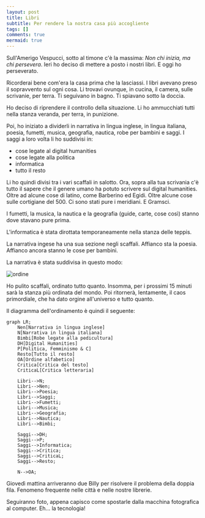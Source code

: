 ```yaml
---
layout: post
title: Libri
subtitle: Per rendere la nostra casa più accogliente
tags: []
comments: true
mermaid: true
---
```


Sull'Amerigo Vespucci, sotto al timone c'è la massima: *Non chi inizia, ma chi
persevera*. Ieri ho deciso di mettere a posto i nostri libri. E oggi ho
perseverato.

Ricorderai bene com'era la casa prima che la lasciassi. I libri avevano preso
il sopravvento sul ogni cosa. Li trovavi ovunque, in cucina, il camera, sulle
scrivanie, per terra. Ti seguivano in bagno. Ti spiavano sotto la doccia.

Ho deciso di riprendere il controllo della situazione. Li ho ammucchiati tutti
nella stanza veranda, per terra, in punizione.

Poi, ho iniziato a dividerli in narrativa in lingua inglese, in lingua
italiana, poesia, fumetti, musica, geografia, nautica, robe per bambini e
saggi. I saggi a loro volta li ho suddivisi in:

- cose legate al digital humanities
- cose legate alla politica
- informatica
- tutto il resto

Li ho quindi divisi tra i vari scaffali in salotto. Ora, sopra alla tua
scrivania c'è tutto il sapere che il genere umano ha potuto scrivere sul digital
humanities. Oltre ad alcune cose di latino, come Barberino ed Egidi. Oltre
alcune cose sulle cortigiane del 500. Ci sono stati pure i meridiani. E
Gramsci.

I fumetti, la musica, la nautica e la geografia (guide, carte, cose così)
stanno dove stavano pure prima.

L'informatica è stata dirottata temporaneamente nella stanza delle teppis.

La narrativa ingese ha una sua sezione negli scaffali. Affianco sta la poesia.
Affianco ancora stanno le cose per bambini.

La narrativa è stata suddivisa in questo modo:

![ordine](https://imgs.xkcd.com/comics/bookshelf_sorting.png)

Ho pulito scaffali, ordinato tutto quanto. Insomma, per i prossimi 15 minuti
sarà la stanza più ordinata del mondo. Poi ritornerà, lentamente, il caos
primordiale, che ha dato orgine all'universo e tutto quanto.

Il diagramma dell'ordinamento è quindi il seguente:
```mermaid
graph LR;
    Nen[Narrativa in lingua inglese]
    N[Narrativa in lingua italiana]
    Bimbi[Robe legate alla pedicultura]
    DH[Digital Humanities]
    P[Politica, Femminismo & C]
    Resto[Tutto il resto]
    OA[Ordine alfabetico]
    Critica[Critica del testo]
    CriticaL[Critica letteraria]

    Libri-->N;
    Libri-->Nen;
    Libri-->Poesia;
    Libri-->Saggi;
    Libri-->Fumetti;
    Libri-->Musica;
    Libri-->Geografia;
    Libri-->Nautica;
    Libri-->Bimbi;

    Saggi-->DH;
    Saggi-->P;
    Saggi-->Informatica;
    Saggi-->Critica;
    Saggi-->CriticaL;
    Saggi-->Resto;

    N-->OA;
```

Giovedì mattina arriveranno due Billy per risolvere il problema della doppia
fila. Fenomeno frequente nelle città e nelle nostre librerie.

Seguiranno foto, appena capisco come spostarle dalla macchina fotografica al computer. Eh... la tecnologia!
